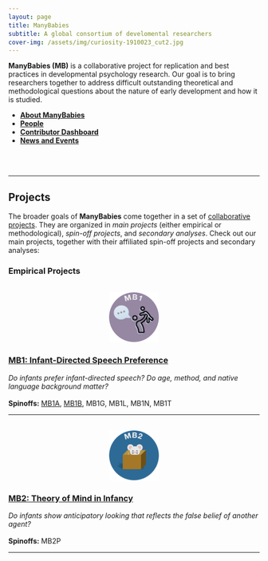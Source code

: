 ```yaml
---
layout: page
title: ManyBabies
subtitle: A global consortium of develomental researchers
cover-img: /assets/img/curiosity-1910023_cut2.jpg
---
```



**ManyBabies (MB)** is a collaborative project for replication and best practices in developmental psychology research. Our goal is to bring researchers together to address difficult outstanding theoretical and methodological questions about the nature of early development and how it is studied. 

* **[About ManyBabies]({{site.baseurl}}/about/)**
* **[People]({{site.baseurl}}/people/)**
* **[Contributor Dashboard](https://manybabies.shinyapps.io/shiny_mb_map/)**
* **[News and Events]({{site.baseurl}}/news/)**
<br>
<br>

***

## Projects

The broader goals of <b>ManyBabies</b> come together in a set of <a href="{{site.baseurl}}{% link projects.md %}"> collaborative projects</a>. They are organized in <i>main projects</i> (either empirical or methodological), <i>spin-off projects</i>, and <i>secondary analyses</i>. Check out our main projects, together with their affiliated spin-off projects and secondary analyses:

### Empirical Projects

<section>
  <div class="container">
    <div class="row">
      <div class="col-sm-3 col-xs-6" align="center">
        <br>
        <a href="https://manybabies.github.io/MB1/"><img src="/assets/img/MB1_logo.png" alt="MB1 logo" width="100" height="100"></a>
      </div>
      <div class="col-sm-9">
        <h3><a href="https://manybabies.github.io/MB1/">MB1: Infant-Directed Speech Preference</a></h3>
        <i>Do infants prefer infant-directed speech? Do age, method, and native language background matter?</i><br>
        <br>
        <b>Spinoffs:</b> <a href="{{site.baseurl}}/MB1A/">MB1A</a>, <a href="{{site.baseurl}}/MB1B/">MB1B</a>, MB1G, MB1L, MB1N, MB1T
      </div>
    </div>
    <hr>
    <div class="row">
      <div class="col-sm-3 col-xs-6" align="center">
        <br>
        <a href="https://manybabies.github.io/MB2/"><img src="/assets/img/MB2_logo.png" alt="MB2 logo" width="100" height="100"></a>
      </div>
      <div class="col-sm-9">
        <h3><a href="https://manybabies.github.io/MB2/">MB2: Theory of Mind in Infancy</a></h3>
        <i>Do infants show anticipatory looking that reflects the false belief of another agent?</i><br>
        <br>
        <b>Spinoffs:</b> MB2P
      </div>
    </div>
    <hr>
  </div>
</section>